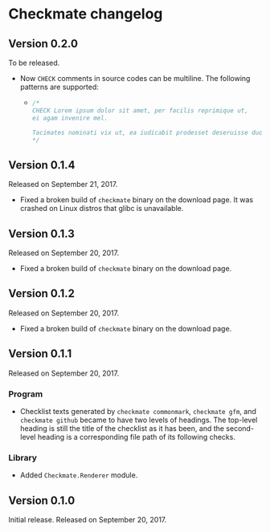 Checkmate changelog
===================

Version 0.2.0
-------------

To be released.

 -  Now `CHECK` comments in source codes can be multiline.  The following
    patterns are supported:

     -  ~~~ c
        /*
        CHECK Lorem ipsum dolor sit amet, per facilis reprimique ut,
        ei agam invenire mel.

        Tacimates nominati vix ut, ea iudicabit prodesset deseruisse duo.
        */
        ~~~


Version 0.1.4
-------------

Released on September 21, 2017.

 -  Fixed a broken build of `checkmate` binary on the download page.
    It was crashed on Linux distros that glibc is unavailable.


Version 0.1.3
-------------

Released on September 20, 2017.

 -  Fixed a broken build of `checkmate` binary on the download page.


Version 0.1.2
-------------

Released on September 20, 2017.

 -  Fixed a broken build of `checkmate` binary on the download page.


Version 0.1.1
-------------

Released on September 20, 2017.

### Program

 -  Checklist texts generated by `checkmate commonmark`, `checkmate gfm`, and
    `checkmate github` became to have two levels of headings.  The top-level
    heading is still the title of the checklist as it has been, and the
    second-level heading is a corresponding file path of its following checks.

### Library

 -  Added `Checkmate.Renderer` module.


Version 0.1.0
-------------

Initial release.  Released on September 20, 2017.
